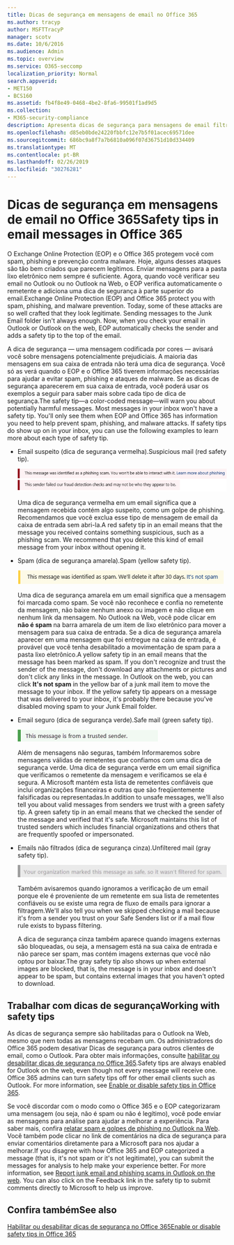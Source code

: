 ```yaml
---
title: Dicas de segurança em mensagens de email no Office 365
ms.author: tracyp
author: MSFTTracyP
manager: scotv
ms.date: 10/6/2016
ms.audience: Admin
ms.topic: overview
ms.service: O365-seccomp
localization_priority: Normal
search.appverid:
- MET150
- BCS160
ms.assetid: fb4f8e49-0468-4be2-8fa6-99501f1ad9d5
ms.collection:
- M365-security-compliance
description: Apresenta dicas de segurança para mensagens de email filtradas pelo EOP e pelo filtro de spam do Office 365.
ms.openlocfilehash: d85eb0bde24220fbbfc12e7b5f01acec69571dee
ms.sourcegitcommit: 686bc9a8f7a7b6810a096f07d36751d10d334409
ms.translationtype: MT
ms.contentlocale: pt-BR
ms.lasthandoff: 02/26/2019
ms.locfileid: "30276281"
---
```

# <a name="safety-tips-in-email-messages-in-office-365"></a><span data-ttu-id="0f38d-103">Dicas de segurança em mensagens de email no Office 365</span><span class="sxs-lookup"><span data-stu-id="0f38d-103">Safety tips in email messages in Office 365</span></span>

<span data-ttu-id="0f38d-p101">O Exchange Online Protection (EOP) e o Office 365 protegem você com spam, phishing e prevenção contra malware. Hoje, alguns desses ataques são tão bem criados que parecem legítimos. Enviar mensagens para a pasta lixo eletrônico nem sempre é suficiente. Agora, quando você verificar seu email no Outlook ou no Outlook na Web, o EOP verifica automaticamente o remetente e adiciona uma dica de segurança à parte superior do email.</span><span class="sxs-lookup"><span data-stu-id="0f38d-p101">Exchange Online Protection (EOP) and Office 365 protect you with spam, phishing, and malware prevention. Today, some of these attacks are so well crafted that they look legitimate. Sending messages to the Junk Email folder isn't always enough. Now, when you check your email in Outlook or Outlook on the web, EOP automatically checks the sender and adds a safety tip to the top of the email.</span></span> 
  
<span data-ttu-id="0f38d-p102">A dica de segurança — uma mensagem codificada por cores — avisará você sobre mensagens potencialmente prejudiciais. A maioria das mensagens em sua caixa de entrada não terá uma dica de segurança. Você só as verá quando o EOP e o Office 365 tiverem informações necessárias para ajudar a evitar spam, phishing e ataques de malware. Se as dicas de segurança aparecerem em sua caixa de entrada, você poderá usar os exemplos a seguir para saber mais sobre cada tipo de dica de segurança.</span><span class="sxs-lookup"><span data-stu-id="0f38d-p102">The safety tip—a color-coded message—will warn you about potentially harmful messages. Most messages in your inbox won't have a safety tip. You'll only see them when EOP and Office 365 has information you need to help prevent spam, phishing, and malware attacks. If safety tips do show up on in your inbox, you can use the following examples to learn more about each type of safety tip.</span></span>
  
- <span data-ttu-id="0f38d-112">Email suspeito (dica de segurança vermelha).</span><span class="sxs-lookup"><span data-stu-id="0f38d-112">Suspicious mail (red safety tip).</span></span>
    
    ![Captura de tela que mostra uma dica de segurança vermelha.](media/5078a0be-e556-44a1-b169-09d780d26898.png)
  
    <span data-ttu-id="0f38d-p103">Uma dica de segurança vermelha em um email significa que a mensagem recebida contém algo suspeito, como um golpe de phishing. Recomendamos que você exclua esse tipo de mensagem de email da caixa de entrada sem abri-la.</span><span class="sxs-lookup"><span data-stu-id="0f38d-p103">A red safety tip in an email means that the message you received contains something suspicious, such as a phishing scam. We recommend that you delete this kind of email message from your inbox without opening it.</span></span>
    
- <span data-ttu-id="0f38d-116">Spam (dica de segurança amarela).</span><span class="sxs-lookup"><span data-stu-id="0f38d-116">Spam (yellow safety tip).</span></span>
    
    ![Captura de tela que mostra uma dica de segurança amarela.](media/793c9265-ea44-48fd-a98f-804fadd4163b.png)
  
    <span data-ttu-id="0f38d-p104">Uma dica de segurança amarela em um email significa que a mensagem foi marcada como spam. Se você não reconhece e confia no remetente da mensagem, não baixe nenhum anexo ou imagem e não clique em nenhum link da mensagem. No Outlook na Web, você pode clicar em **não é spam** na barra amarela de um item de lixo eletrônico para mover a mensagem para sua caixa de entrada. Se a dica de segurança amarela aparecer em uma mensagem que foi entregue na caixa de entrada, é provável que você tenha desabilitado a movimentação de spam para a pasta lixo eletrônico.</span><span class="sxs-lookup"><span data-stu-id="0f38d-p104">A yellow safety tip in an email means that the message has been marked as spam. If you don't recognize and trust the sender of the message, don't download any attachments or pictures and don't click any links in the message. In Outlook on the web, you can click **It's not spam** in the yellow bar of a junk mail item to move the message to your inbox. If the yellow safety tip appears on a message that was delivered to your inbox, it's probably there because you've disabled moving spam to your Junk Email folder.</span></span> 
    
- <span data-ttu-id="0f38d-122">Email seguro (dica de segurança verde).</span><span class="sxs-lookup"><span data-stu-id="0f38d-122">Safe mail (green safety tip).</span></span>
    
    ![Captura de tela que mostra uma dica de segurança verde.](media/acbc11d0-f626-4848-9fbf-66eeeda3f803.png)
  
    <span data-ttu-id="0f38d-p105">Além de mensagens não seguras, também Informaremos sobre mensagens válidas de remetentes que confiamos com uma dica de segurança verde. Uma dica de segurança verde em um email significa que verificamos o remetente da mensagem e verificamos se ela é segura. A Microsoft mantém esta lista de remetentes confiáveis que inclui organizações financeiras e outras que são freqüentemente falsificadas ou representadas.</span><span class="sxs-lookup"><span data-stu-id="0f38d-p105">In addition to unsafe messages, we'll also tell you about valid messages from senders we trust with a green safety tip. A green safety tip in an email means that we checked the sender of the message and verified that it's safe. Microsoft maintains this list of trusted senders which includes financial organizations and others that are frequently spoofed or impersonated.</span></span>
    
- <span data-ttu-id="0f38d-127">Emails não filtrados (dica de segurança cinza).</span><span class="sxs-lookup"><span data-stu-id="0f38d-127">Unfiltered mail (gray safety tip).</span></span>
    
    ![Captura de tela que mostra uma dica de segurança cinza.](media/c4d0cf8f-08e9-4c84-beee-1d9e0b022e0a.png)
  
    <span data-ttu-id="0f38d-129">Também avisaremos quando ignoramos a verificação de um email porque ele é proveniente de um remetente em sua lista de remetentes confiáveis ou se existe uma regra de fluxo de emails para ignorar a filtragem.</span><span class="sxs-lookup"><span data-stu-id="0f38d-129">We'll also tell you when we skipped checking a mail because it's from a sender you trust on your Safe Senders list or if a mail flow rule exists to bypass filtering.</span></span> 
    
    <span data-ttu-id="0f38d-130">A dica de segurança cinza também aparece quando imagens externas são bloqueadas, ou seja, a mensagem está na sua caixa de entrada e não parece ser spam, mas contém imagens externas que você não optou por baixar.</span><span class="sxs-lookup"><span data-stu-id="0f38d-130">The gray safety tip also shows up when external images are blocked, that is, the message is in your inbox and doesn't appear to be spam, but contains external images that you haven't opted to download.</span></span>
    
## <a name="working-with-safety-tips"></a><span data-ttu-id="0f38d-131">Trabalhar com dicas de segurança</span><span class="sxs-lookup"><span data-stu-id="0f38d-131">Working with safety tips</span></span>

<span data-ttu-id="0f38d-p106">As dicas de segurança sempre são habilitadas para o Outlook na Web, mesmo que nem todas as mensagens recebam um. Os administradores do Office 365 podem desativar Dicas de segurança para outros clientes de email, como o Outlook. Para obter mais informações, consulte [habilitar ou desabilitar dicas de segurança no Office 365](enable-or-disable-safety-tips.md).</span><span class="sxs-lookup"><span data-stu-id="0f38d-p106">Safety tips are always enabled for Outlook on the web, even though not every message will receive one. Office 365 admins can turn safety tips off for other email clients such as Outlook. For more information, see [Enable or disable safety tips in Office 365](enable-or-disable-safety-tips.md).</span></span>
  
<span data-ttu-id="0f38d-p107">Se você discordar com o modo como o Office 365 e o EOP categorizaram uma mensagem (ou seja, não é spam ou não é legítimo), você pode enviar as mensagens para análise para ajudar a melhorar a experiência. Para saber mais, confira [relatar spam e golpes de phishing no Outlook na Web](https://technet.microsoft.com/library/dn594557.aspx). Você também pode clicar no link de comentários na dica de segurança para enviar comentários diretamente para a Microsoft para nos ajudar a melhorar.</span><span class="sxs-lookup"><span data-stu-id="0f38d-p107">If you disagree with how Office 365 and EOP categorized a message (that is, it's not spam or it's not legitimate), you can submit the messages for analysis to help make your experience better. For more information, see [Report junk email and phishing scams in Outlook on the web](https://technet.microsoft.com/library/dn594557.aspx). You can also click on the Feedback link in the safety tip to submit comments directly to Microsoft to help us improve.</span></span>
  
## <a name="see-also"></a><span data-ttu-id="0f38d-138">Confira também</span><span class="sxs-lookup"><span data-stu-id="0f38d-138">See also</span></span>

[<span data-ttu-id="0f38d-139">Habilitar ou desabilitar dicas de segurança no Office 365</span><span class="sxs-lookup"><span data-stu-id="0f38d-139">Enable or disable safety tips in Office 365</span></span>](enable-or-disable-safety-tips.md)


